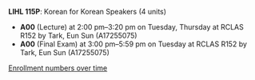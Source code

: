 **LIHL 115P**: Korean for Korean Speakers (4 units)

- **A00** (Lecture) at 2:00 pm–3:20 pm on Tuesday, Thursday at RCLAS R152 by Tark, Eun Sun (A17255075)
- **A00** (Final Exam) at 3:00 pm–5:59 pm on Tuesday at RCLAS R152 by Tark, Eun Sun (A17255075)

[Enrollment numbers over time](./LIHL115P.tsv)
